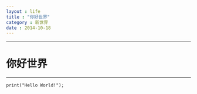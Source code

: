 ```yaml
---
layout : life
title : "你好世界"
category : 新世界
date : 2014-10-18
---
```


-------

# 你好世界

******

```
print("Hello World!");
```
